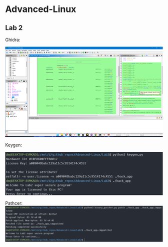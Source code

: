 # Advanced-Linux
## Lab 2

Ghidra:

![img_1.png](assets/img_1.png)

Keygen:

![img.png](assets/img.png)

Pathcer:
![img_2.png](assets/img_2.png)
